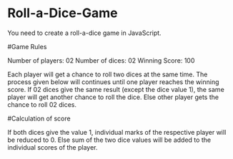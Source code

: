 # Roll-a-Dice-Game

You need to create a roll-a-dice game in JavaScript.


#Game Rules

Number of players: 02
Number of dices: 02
Winning Score: 100

Each player will get a chance to roll two dices at the same time. The process given below will continues until one player reaches the winning score.
If 02 dices give the same result (except the dice value 1), the same player will get another chance to roll the dice.
Else other player gets the chance to roll 02 dices.
  
#Calculation of score

If both dices give the value 1, individual marks of the respective player will be reduced to 0.
Else sum of the two dice values will be added to the individual scores of the player.
